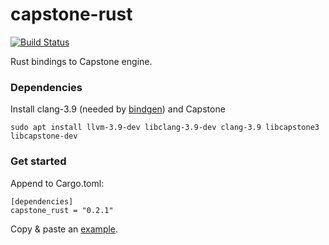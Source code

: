 # capstone-rust
[![Build Status](https://travis-ci.org/Mm7/capstone-rust.svg?branch=master)](https://travis-ci.org/Mm7/capstone-rust)

Rust bindings to Capstone engine.

### Dependencies

Install clang-3.9 (needed by [bindgen](https://github.com/servo/rust-bindgenbindgen)) and Capstone

```
sudo apt install llvm-3.9-dev libclang-3.9-dev clang-3.9 libcapstone3 libcapstone-dev
```

### Get started

Append to Cargo.toml:

```
[dependencies]
capstone_rust = "0.2.1"
```

Copy & paste an [example](https://github.com/Mm7/capstone-rust/tree/master/examples).
